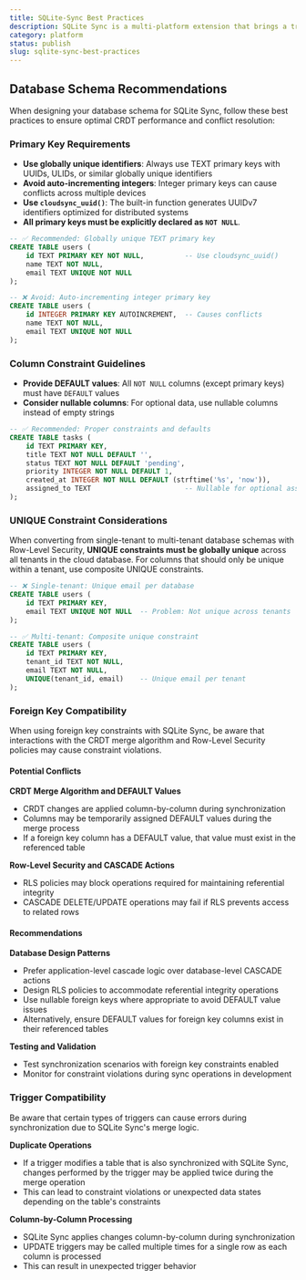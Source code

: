 ```yaml
---
title: SQLite-Sync Best Practices
description: SQLite Sync is a multi-platform extension that brings a true local-first experience to your applications with minimal effort.
category: platform
status: publish
slug: sqlite-sync-best-practices
---
```


## Database Schema Recommendations

When designing your database schema for SQLite Sync, follow these best practices to ensure optimal CRDT performance and conflict resolution:

### Primary Key Requirements

- **Use globally unique identifiers**: Always use TEXT primary keys with UUIDs, ULIDs, or similar globally unique identifiers
- **Avoid auto-incrementing integers**: Integer primary keys can cause conflicts across multiple devices
- **Use `cloudsync_uuid()`**: The built-in function generates UUIDv7 identifiers optimized for distributed systems
- **All primary keys must be explicitly declared as `NOT NULL`**.

```sql
-- ✅ Recommended: Globally unique TEXT primary key
CREATE TABLE users (
    id TEXT PRIMARY KEY NOT NULL,          -- Use cloudsync_uuid()
    name TEXT NOT NULL,
    email TEXT UNIQUE NOT NULL
);

-- ❌ Avoid: Auto-incrementing integer primary key
CREATE TABLE users (
    id INTEGER PRIMARY KEY AUTOINCREMENT,  -- Causes conflicts
    name TEXT NOT NULL,
    email TEXT UNIQUE NOT NULL
);
```

### Column Constraint Guidelines

- **Provide DEFAULT values**: All `NOT NULL` columns (except primary keys) must have `DEFAULT` values
- **Consider nullable columns**: For optional data, use nullable columns instead of empty strings

```sql
-- ✅ Recommended: Proper constraints and defaults
CREATE TABLE tasks (
    id TEXT PRIMARY KEY,
    title TEXT NOT NULL DEFAULT '',
    status TEXT NOT NULL DEFAULT 'pending',
    priority INTEGER NOT NULL DEFAULT 1,
    created_at INTEGER NOT NULL DEFAULT (strftime('%s', 'now')),
    assigned_to TEXT                       -- Nullable for optional assignment
);
```

### UNIQUE Constraint Considerations

When converting from single-tenant to multi-tenant database schemas with Row-Level Security, **UNIQUE constraints must be globally unique** across all tenants in the cloud database. For columns that should only be unique within a tenant, use composite UNIQUE constraints.

```sql
-- ❌ Single-tenant: Unique email per database
CREATE TABLE users (
    id TEXT PRIMARY KEY,
    email TEXT UNIQUE NOT NULL  -- Problem: Not unique across tenants
);

-- ✅ Multi-tenant: Composite unique constraint
CREATE TABLE users (
    id TEXT PRIMARY KEY,
    tenant_id TEXT NOT NULL,
    email TEXT NOT NULL,
    UNIQUE(tenant_id, email)    -- Unique email per tenant
);
```

### Foreign Key Compatibility

When using foreign key constraints with SQLite Sync, be aware that interactions with the CRDT merge algorithm and Row-Level Security policies may cause constraint violations.

#### Potential Conflicts

**CRDT Merge Algorithm and DEFAULT Values**

- CRDT changes are applied column-by-column during synchronization
- Columns may be temporarily assigned DEFAULT values during the merge process
- If a foreign key column has a DEFAULT value, that value must exist in the referenced table

**Row-Level Security and CASCADE Actions**

- RLS policies may block operations required for maintaining referential integrity
- CASCADE DELETE/UPDATE operations may fail if RLS prevents access to related rows

#### Recommendations

**Database Design Patterns**

- Prefer application-level cascade logic over database-level CASCADE actions
- Design RLS policies to accommodate referential integrity operations
- Use nullable foreign keys where appropriate to avoid DEFAULT value issues
- Alternatively, ensure DEFAULT values for foreign key columns exist in their referenced tables

**Testing and Validation**

- Test synchronization scenarios with foreign key constraints enabled
- Monitor for constraint violations during sync operations in development

### Trigger Compatibility

Be aware that certain types of triggers can cause errors during synchronization due to SQLite Sync's merge logic.

**Duplicate Operations**

- If a trigger modifies a table that is also synchronized with SQLite Sync, changes performed by the trigger may be applied twice during the merge operation
- This can lead to constraint violations or unexpected data states depending on the table's constraints

**Column-by-Column Processing**

- SQLite Sync applies changes column-by-column during synchronization
- UPDATE triggers may be called multiple times for a single row as each column is processed
- This can result in unexpected trigger behavior
